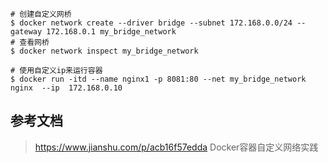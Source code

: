 ```shell
# 创建自定义网桥
$ docker network create --driver bridge --subnet 172.168.0.0/24 --gateway 172.168.0.1 my_bridge_network
# 查看网桥
$ docker network inspect my_bridge_network

# 使用自定义ip来运行容器
$ docker run -itd --name nginx1 -p 8081:80 --net my_bridge_network nginx  --ip  172.168.0.10
```





## 参考文档

> https://www.jianshu.com/p/acb16f57edda  Docker容器自定义网络实践